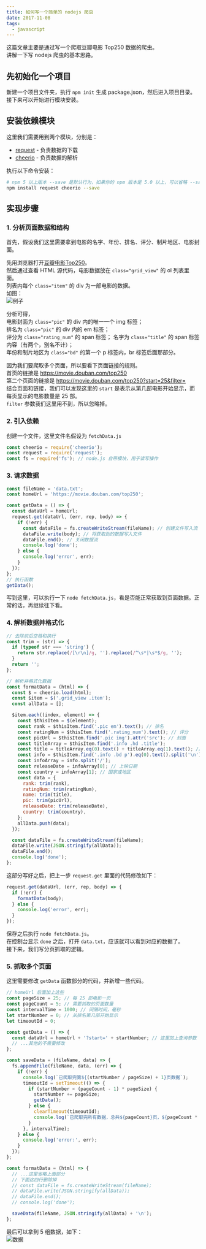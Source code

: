 ```yaml
---
title: 如何写一个简单的 nodejs 爬虫
date: 2017-11-08
tags: 
  - javascript
---
```

  
这篇文章主要是通过写一个爬取豆瓣电影 Top250 数据的爬虫。  
讲解一下写 nodejs 爬虫的基本思路。

<!-- more -->

## 先初始化一个项目

新建一个项目文件夹，执行 `npm init` 生成 package.json，然后进入项目目录。  
接下来可以开始进行模块安装。

## 安装依赖模块

这里我们需要用到两个模块，分别是：

- [request](https://github.com/request/request) - 负责数据的下载
- [cheerio](https://github.com/cheeriojs/cheerio) - 负责数据的解析

执行以下命令安装：

```bash
# npm 5 以上版本 --save 是默认行为，如果你的 npm 版本是 5.0 以上，可以省略 --save 参数
npm install request cheerio --save
```

## 实现步骤

### 1. 分析页面数据和结构

首先，假设我们这里需要拿到电影的名字、年份、排名、评分、制片地区、电影封面。

先用浏览器打开[豆瓣电影Top250](https://movie.douban.com/top250)。  
然后通过查看 HTML 源代码，电影数据放在 `class="grid_view"` 的 ol 列表里面。  
列表内每个 `class="item"` 的 div 为一部电影的数据。  
如图：  
![例子](//ww4.sinaimg.cn/large/a15b4afegy1flbythsps0j20oo0fpq4a)

分析可得，  
电影封面为 `class="pic"` 的 div 内的唯一一个 img 标签；  
排名为 `class="pic"` 的 div 内的 em 标签；  
评分为 `class="rating_num"` 的 span 标签；
名字为 `class="title"` 的 span 标签内容（有两个，别名不计）；  
年份和制片地区为 `class="bd"` 的第一个 p 标签内，br 标签后面那部分。

因为我们要爬取多个页面，所以要看下页面链接的规则。  
首页的链接是 https://movie.douban.com/top250  
第二个页面的链接是 https://movie.douban.com/top250?start=25&filter=  
结合页面和链接，我们可以发现这里的 `start` 是表示从第几部电影开始显示，而每页显示的电影数量是 25 部。  
`filter` 参数我们这里用不到，所以忽略掉。

### 2. 引入依赖

创建一个文件，这里文件名假设为 `fetchData.js`

```javascript
const cheerio = require('cheerio');
const request = require('request');
const fs = require('fs'); // node.js 自带模块，用于读写操作
```

### 3. 请求数据

```javascript
const fileName = 'data.txt';
const homeUrl = 'https://movie.douban.com/top250';

const getData = () => {
  const dataUrl = homeUrl;
  request.get(dataUrl, (err, rep, body) => {
    if (!err) {
      const dataFile = fs.createWriteStream(fileName); // 创建文件写入流
      dataFile.write(body); // 将获取到的数据写入文件
      dataFile.end(); // 关闭数据流
      console.log('done');
    } else {
      console.log('error', err);
    }
  });
};
// 执行函数
getData();
```

写到这里，可以执行一下 `node fetchData.js`，看是否能正常获取到页面数据。正常的话，再继续往下看。

### 4. 解析数据并格式化

```javascript
// 去除前后空格和换行
const trim = (str) => {
  if (typeof str === 'string') {
    return str.replace(/[\r\n]/g, '').replace(/^\s*|\s*$/g, '');
  }
  return '';
};

// 解析并格式化数据
const formatData = (html) => {
  const $ = cheerio.load(html);
  const $item = $('.grid_view .item');
  const allData = [];

  $item.each((index, element) => {
    const $thisItem = $(element);
    const rank = $thisItem.find('.pic em').text(); // 排名
    const ratingNum = $thisItem.find('.rating_num').text(); // 评分
    const picUrl = $thisItem.find('.pic img').attr('src'); // 封面
    const titleArray = $thisItem.find('.info .hd .title'); 
    const title = titleArray.eq(0).text() + titleArray.eq(1).text(); // 标题
    const info = $thisItem.find('.info .bd p').eq(0).text().split('\n')[2];
    const infoArray = info.split('/');
    const releaseDate = infoArray[0]; // 上映日期
    const country = infoArray[1]; // 国家或地区
    const data = {
      rank: trim(rank),
      ratingNum: trim(ratingNum),
      name: trim(title),
      pic: trim(picUrl),
      releaseDate: trim(releaseDate),
      country: trim(country),
    };
    allData.push(data);
  });

  const dataFile = fs.createWriteStream(fileName);
  dataFile.write(JSON.stringify(allData));
  dataFile.end();
  console.log('done');
};
```

这部分写好之后，把上一步 `request.get` 里面的代码修改如下：

```javascript
request.get(dataUrl, (err, rep, body) => {
  if (!err) {
    formatData(body);
  } else {
    console.log('error', err);
  }
});
```

保存之后执行 `node fetchData.js`。  
在控制台显示 `done` 之后，打开 `data.txt`，应该就可以看到对应的数据了。  
接下来，我们写分页抓取的逻辑。

### 5. 抓取多个页面

这里需要修改 `getData` 函数部分的代码，并新增一些代码。
```javascript
// homeUrl 后面加上这些
const pageSize = 25; // 每 25 部电影一页
const pageCount = 5; // 需要抓取的页面数量
const intervalTime = 1000; // 间隔时间，毫秒
let startNumber = 0; // 从排名第几部开始显示
let timeoutId = 0;

const getData = () => {
  const dataUrl = homeUrl + '?start=' + startNumber; // 这里加上查询参数
  // ...其他的不需要修改
};

const saveData = (fileName, data) => {
  fs.appendFile(fileName, data, (err) => {
    if (!err) {
      console.log(`已爬取完第${(startNumber / pageSize) + 1}页数据`);
      timeoutId = setTimeout(() => {
        if (startNumber < (pageCount - 1) * pageSize) {
          startNumber += pageSize;
          getData();
        } else {
          clearTimeout(timeoutId);
          console.log(`已爬取完所有数据，总共${pageCount}页，${pageCount * pageSize}条`);
        }
      }, intervalTime);
    } else {
      console.log('error:', err);
    }
  });
};

const formatData = (html) => {
  // ...这里省略上面部分
  // 下面这四行删除掉
  // const dataFile = fs.createWriteStream(fileName);
  // dataFile.write(JSON.stringify(allData));
  // dataFile.end();
  // console.log('done');

  saveData(fileName, JSON.stringify(allData) + '\n');
};
```

最后可以拿到 5 组数据，如下：  
![数据](//ww4.sinaimg.cn/large/a15b4afegy1flbytwmmr5j20jq02ewem)